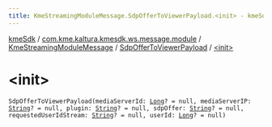 ```yaml
---
title: KmeStreamingModuleMessage.SdpOfferToViewerPayload.<init> - kmeSdk
---
```


[kmeSdk](../../../index.html) / [com.kme.kaltura.kmesdk.ws.message.module](../../index.html) / [KmeStreamingModuleMessage](../index.html) / [SdpOfferToViewerPayload](index.html) / [&lt;init&gt;](./-init-.html)

# &lt;init&gt;

`SdpOfferToViewerPayload(mediaServerId: `[`Long`](https://kotlinlang.org/api/latest/jvm/stdlib/kotlin/-long/index.html)`? = null, mediaServerIP: `[`String`](https://kotlinlang.org/api/latest/jvm/stdlib/kotlin/-string/index.html)`? = null, plugin: `[`String`](https://kotlinlang.org/api/latest/jvm/stdlib/kotlin/-string/index.html)`? = null, sdpOffer: `[`String`](https://kotlinlang.org/api/latest/jvm/stdlib/kotlin/-string/index.html)`? = null, requestedUserIdStream: `[`String`](https://kotlinlang.org/api/latest/jvm/stdlib/kotlin/-string/index.html)`? = null, userId: `[`Long`](https://kotlinlang.org/api/latest/jvm/stdlib/kotlin/-long/index.html)`? = null)`